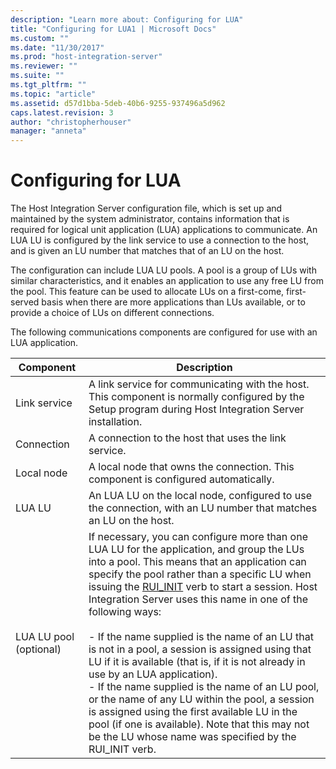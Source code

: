 ```yaml
---
description: "Learn more about: Configuring for LUA"
title: "Configuring for LUA1 | Microsoft Docs"
ms.custom: ""
ms.date: "11/30/2017"
ms.prod: "host-integration-server"
ms.reviewer: ""
ms.suite: ""
ms.tgt_pltfrm: ""
ms.topic: "article"
ms.assetid: d57d1bba-5deb-40b6-9255-937496a5d962
caps.latest.revision: 3
author: "christopherhouser"
manager: "anneta"
---
```

# Configuring for LUA
The Host Integration Server configuration file, which is set up and maintained by the system administrator, contains information that is required for logical unit application (LUA) applications to communicate. An LUA LU is configured by the link service to use a connection to the host, and is given an LU number that matches that of an LU on the host.  
  
 The configuration can include LUA LU pools. A pool is a group of LUs with similar characteristics, and it enables an application to use any free LU from the pool. This feature can be used to allocate LUs on a first-come, first-served basis when there are more applications than LUs available, or to provide a choice of LUs on different connections.  
  
 The following communications components are configured for use with an LUA application.  
  
|Component|Description|  
|---------------|-----------------|  
|Link service|A link service for communicating with the host. This component is normally configured by the Setup program during Host Integration Server installation.|  
|Connection|A connection to the host that uses the link service.|  
|Local node|A local node that owns the connection. This component is configured automatically.|  
|LUA LU|An LUA LU on the local node, configured to use the connection, with an LU number that matches an LU on the host.|  
|LUA LU pool (optional)|If necessary, you can configure more than one LUA LU for the application, and group the LUs into a pool. This means that an application can specify the pool rather than a specific LU when issuing the [RUI_INIT](./rui-init1.md) verb to start a session. Host Integration Server uses this name in one of the following ways:<br /><br /> -   If the name supplied is the name of an LU that is not in a pool, a session is assigned using that LU if it is available (that is, if it is not already in use by an LUA application).<br />-   If the name supplied is the name of an LU pool, or the name of any LU within the pool, a session is assigned using the first available LU in the pool (if one is available). Note that this may not be the LU whose name was specified by the RUI_INIT verb.|
